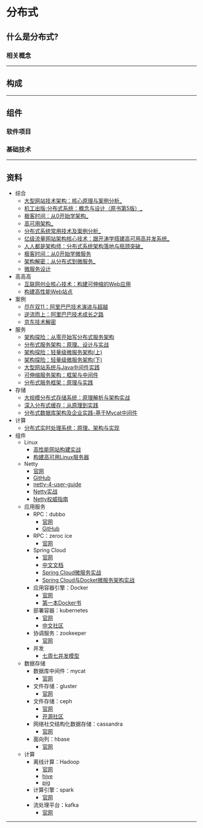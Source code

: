 #   分布式

##  什么是分布式?


### 相关概念

----

##  构成


----

##  组件

### 软件项目


### 基础技术

----

##  资料
-   综合
    -   [⼤型⽹站技术架构：核⼼原理与案例分析_](2018/1002005/README.md)
    -   [机⼯出版:分布式系统：概念与设计（原书第5版）_](2018/1002001/README.md)
    -   [极客时间：从0开始学架构_](2018/1002003/README.md)
    -   [⾼可⽤架构_](2018/1002016/README.md)
    -   [分布式系统常⽤技术及案例分析_](2018/1002017/README.md)
    -   [亿级流量⽹站架构核⼼技术：跟开涛学搭建⾼可⽤⾼并发系统_](2018/1002010/README.md)
    -   [⼈⼈都是架构师：分布式系统架构落地与瓶颈突破_](2018/1002008/README.md)
    -   [极客时间：从0开始学微服务](2018/1002002/README.md)
    -   [架构解密：从分布式到微服务_](2018/1002006/README.md)
    -   [微服务设计](2018/1002007/README.md)
-   ⾼⾼⾼
    -   [互联⽹创业核⼼技术：构建可伸缩的Web应⽤](2018/1002011/README.md)
    -   [构建⾼性能Web站点](2018/1002012/README.md)
-   案例
    -   [尽在双11：阿⾥巴巴技术演进与超越](2018/1002013/README.md)
    -   [逆流⽽上：阿⾥巴巴技术成⻓之路](2018/1002014/README.md)
    -   [京东技术解密](2018/1002015/README.md)
-   服务
    -   [架构探险：从零开始写分布式服务架构](2018/1002018/README.md)
    -   [分布式服务架构：原理、设计与实战](2018/1002019/README.md)
    -   [架构探险：轻量级微服务架构(上)](2018/1002020/README.md)
    -   [架构探险：轻量级微服务架构(下)](2018/1002021/README.md)
    -   [⼤型⽹站系统与Java中间件实践](2018/1002022/README.md)
    -   [可伸缩服务架构：框架与中间件](2018/1002023/README.md)
    -   [分布式服务框架：原理与实践](2018/1002024/README.md)
-   存储
    -   [⼤规模分布式存储系统：原理解析与架构实战](2018/1002025/README.md)
    -   [深⼊分布式缓存：从原理到实践](2018/1002026/README.md)
    -   [分布式数据库架构及企业实践-基于Mycat中间件](2018/1002027/README.md)
-   计算
    -   [分布式实时处理系统：原理、架构与实现](2018/1002028/README.md)
-   组件
    -   Linux
        -   [⾼性能⽹站构建实战](2018/1002034/README.md)
        -   [构建⾼可⽤Linux服务器](2018/1002035/README.md)
    -   Netty
        -   [官网](http://netty.io/index.html)
        -   [GitHub](https://github.com/netty)
        -   [netty-4-user-guide](https://github.com/waylau/netty-4-user-guide/)
        -   [Netty实战](2018/1002029/README.md)
        -   [Netty权威指南](2018/1002030/README.md)
    -   应用服务
        -   RPC：dubbo
            -   [官网](http://dubbo.incubator.apache.org/#!/?lang=en-us)
            -   [GitHub](https://github.com/apache/incubator-dubbo)
        -   RPC：zeroc ice
            -   [官网](https://zeroc.com/)
        -   Spring Cloud
            -   [官网](http://projects.spring.io/spring-cloud/)
            -   [中文文档](https://springcloud.cc/)
            -   [Spring Cloud微服务实战](2018/1002031/README.md)
            -   [Spring Cloud与Docket微服务架构实战](2018/1002032/README.md)
        -   应用容器引擎：Docker
            -   [官网](www.docker.com)
            -   [第⼀本Docker书](2018/1002033/README.md)
        -   部署容器：kubernetes
            -   [官网](https://kubernetes.io/)
            -   [中文社区](https://www.kubernetes.org.cn/)
        -   协调服务：zookeeper
            -   [官网](http://zookeeper.apache.org/)
        -   并发
            -   [七周七并发模型](2018/1002034/README.md)
    -   数据存储
        -   数据库中间件：mycat
            -   [官网](http://www.mycat.io/)
        -   文件存储：gluster
            -   [官网](https://www.gluster.org/)
        -   文件存储：ceph
            -   [官网](https://ceph.com/)
            -   [开源社区](http://ceph.org.cn/)
        -   网络社交结构化数据存储：cassandra
            -   [官网](http://cassandra.apache.org/)
        -   面向列：hbase
            -   [官网](http://hbase.apache.org/)
    -   计算
        -   离线计算：Hadoop
            -   [官网](http://hadoop.apache.org/)
            -   [hive](http://hive.apache.org/)
            -   [pig](http://pig.apache.org/)
        -   计算引擎：spark
            -   [官网](http://spark.apache.org/)
        -   流处理平台：kafka
            -   [官网](http://kafka.apache.org/)

----
